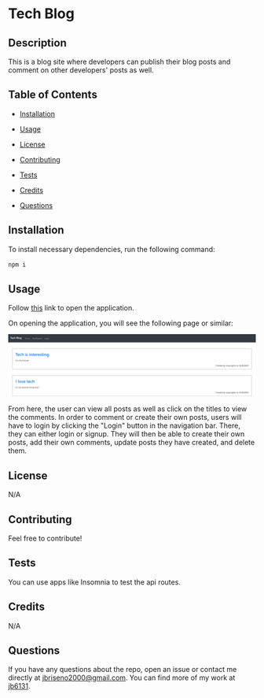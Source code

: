 # Tech Blog

## Description

This is a blog site where developers can publish their blog posts and comment on other developers' posts as well.

## Table of Contents

* [Installation](#installation)

* [Usage](#usage)

* [License](#license)

* [Contributing](#contributing)

* [Tests](#tests)

* [Credits](#credits)

* [Questions](#questions)

## Installation

To install necessary dependencies, run the following command:

```bash
npm i
```

## Usage

Follow [this](https://guarded-depths-55102-13bfad643e7e.herokuapp.com/) link to open the application.

On opening the application, you will see the following page or similar:

![A screenshot of the homepage](./assets/screenshot.png)

From here, the user can view all posts as well as click on the titles to view the comments. In order to comment or create their own posts, users will have to login by clicking the "Login" button in the navigation bar. There, they can either login or signup. They will then be able to create their own posts, add their own comments, update posts they have created, and delete them.

## License

N/A

## Contributing

Feel free to contribute!

## Tests

You can use apps like Insomnia to test the api routes.

## Credits

N/A

## Questions

If you have any questions about the repo, open an issue or contact me directly at jbriseno2000@gmail.com. You can find more of my work at [jb6131](https://github.com/jb6131/).